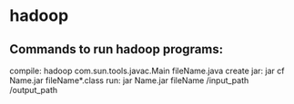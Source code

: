# hadoop

Commands to run hadoop programs:
---------------------------------
compile: hadoop com.sun.tools.javac.Main fileName.java
create jar: jar cf Name.jar fileName*.class
run: jar Name.jar fileName /input_path /output_path
